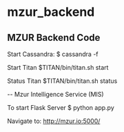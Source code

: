 mzur_backend
============

MZUR Backend Code
---

Start Cassandra: 
$ cassandra -f

Start Titan
$TITAN/bin/titan.sh start

Status Titan
$TITAN/bin/titan.sh status

--
Mzur Intelligence Service (MIS)

To start Flask Server
$ python app.py 

Navigate to:
http://mzur.io:5000/


